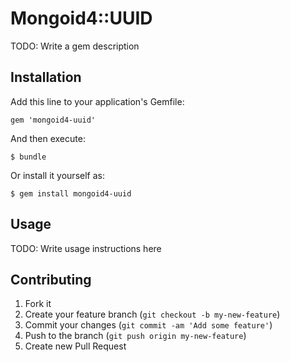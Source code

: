 # Mongoid4::UUID

TODO: Write a gem description

## Installation

Add this line to your application's Gemfile:

    gem 'mongoid4-uuid'

And then execute:

    $ bundle

Or install it yourself as:

    $ gem install mongoid4-uuid

## Usage

TODO: Write usage instructions here

## Contributing

1. Fork it
2. Create your feature branch (`git checkout -b my-new-feature`)
3. Commit your changes (`git commit -am 'Add some feature'`)
4. Push to the branch (`git push origin my-new-feature`)
5. Create new Pull Request
